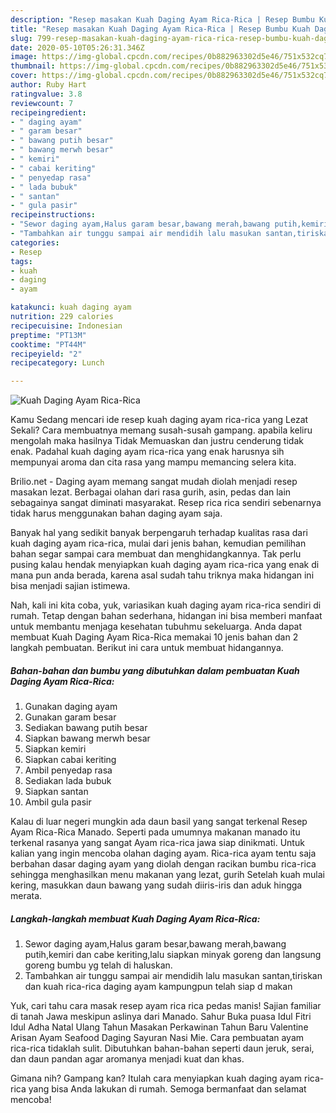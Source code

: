 ```yaml
---
description: "Resep masakan Kuah Daging Ayam Rica-Rica | Resep Bumbu Kuah Daging Ayam Rica-Rica Yang Menggugah Selera"
title: "Resep masakan Kuah Daging Ayam Rica-Rica | Resep Bumbu Kuah Daging Ayam Rica-Rica Yang Menggugah Selera"
slug: 799-resep-masakan-kuah-daging-ayam-rica-rica-resep-bumbu-kuah-daging-ayam-rica-rica-yang-menggugah-selera
date: 2020-05-10T05:26:31.346Z
image: https://img-global.cpcdn.com/recipes/0b882963302d5e46/751x532cq70/kuah-daging-ayam-rica-rica-foto-resep-utama.jpg
thumbnail: https://img-global.cpcdn.com/recipes/0b882963302d5e46/751x532cq70/kuah-daging-ayam-rica-rica-foto-resep-utama.jpg
cover: https://img-global.cpcdn.com/recipes/0b882963302d5e46/751x532cq70/kuah-daging-ayam-rica-rica-foto-resep-utama.jpg
author: Ruby Hart
ratingvalue: 3.8
reviewcount: 7
recipeingredient:
- " daging ayam"
- " garam besar"
- " bawang putih besar"
- " bawang merwh besar"
- " kemiri"
- " cabai keriting"
- " penyedap rasa"
- " lada bubuk"
- " santan"
- " gula pasir"
recipeinstructions:
- "Sewor daging ayam,Halus garam besar,bawang merah,bawang putih,kemiri dan cabe keriting,lalu siapkan minyak goreng dan langsung goreng bumbu yg telah di haluskan."
- "Tambahkan air tunggu sampai air mendidih lalu masukan santan,tiriskan dan kuah rica-rica daging ayam kampungpun telah siap d makan"
categories:
- Resep
tags:
- kuah
- daging
- ayam

katakunci: kuah daging ayam 
nutrition: 229 calories
recipecuisine: Indonesian
preptime: "PT13M"
cooktime: "PT44M"
recipeyield: "2"
recipecategory: Lunch

---
```



![Kuah Daging Ayam Rica-Rica](https://img-global.cpcdn.com/recipes/0b882963302d5e46/751x532cq70/kuah-daging-ayam-rica-rica-foto-resep-utama.jpg)

Kamu Sedang mencari ide resep kuah daging ayam rica-rica yang Lezat Sekali? Cara membuatnya memang susah-susah gampang. apabila keliru mengolah maka hasilnya Tidak Memuaskan dan justru cenderung tidak enak. Padahal kuah daging ayam rica-rica yang enak harusnya sih mempunyai aroma dan cita rasa yang mampu memancing selera kita.

Brilio.net - Daging ayam memang sangat mudah diolah menjadi resep masakan lezat. Berbagai olahan dari rasa gurih, asin, pedas dan lain sebagainya sangat diminati masyarakat. Resep rica rica sendiri sebenarnya tidak harus menggunakan bahan daging ayam saja.

Banyak hal yang sedikit banyak berpengaruh terhadap kualitas rasa dari kuah daging ayam rica-rica, mulai dari jenis bahan, kemudian pemilihan bahan segar sampai cara membuat dan menghidangkannya. Tak perlu pusing kalau hendak menyiapkan kuah daging ayam rica-rica yang enak di mana pun anda berada, karena asal sudah tahu triknya maka hidangan ini bisa menjadi sajian istimewa.


Nah, kali ini kita coba, yuk, variasikan kuah daging ayam rica-rica sendiri di rumah. Tetap dengan bahan sederhana, hidangan ini bisa memberi manfaat untuk membantu menjaga kesehatan tubuhmu sekeluarga. Anda dapat membuat Kuah Daging Ayam Rica-Rica memakai 10 jenis bahan dan 2 langkah pembuatan. Berikut ini cara untuk membuat hidangannya.

<!--inarticleads1-->

##### Bahan-bahan dan bumbu yang dibutuhkan dalam pembuatan Kuah Daging Ayam Rica-Rica:

1. Gunakan  daging ayam
1. Gunakan  garam besar
1. Sediakan  bawang putih besar
1. Siapkan  bawang merwh besar
1. Siapkan  kemiri
1. Siapkan  cabai keriting
1. Ambil  penyedap rasa
1. Sediakan  lada bubuk
1. Siapkan  santan
1. Ambil  gula pasir


Kalau di luar negeri mungkin ada daun basil yang sangat terkenal Resep Ayam Rica-Rica Manado. Seperti pada umumnya makanan manado itu terkenal rasanya yang sangat Ayam rica-rica jawa siap dinikmati. Untuk kalian yang ingin mencoba olahan daging ayam. Rica-rica ayam tentu saja berbahan dasar daging ayam yang diolah dengan racikan bumbu rica-rica sehingga menghasilkan menu makanan yang lezat, gurih Setelah kuah mulai kering, masukkan daun bawang yang sudah diiris-iris dan aduk hingga merata. 

<!--inarticleads2-->

##### Langkah-langkah membuat Kuah Daging Ayam Rica-Rica:

1. Sewor daging ayam,Halus garam besar,bawang merah,bawang putih,kemiri dan cabe keriting,lalu siapkan minyak goreng dan langsung goreng bumbu yg telah di haluskan.
1. Tambahkan air tunggu sampai air mendidih lalu masukan santan,tiriskan dan kuah rica-rica daging ayam kampungpun telah siap d makan


Yuk, cari tahu cara masak resep ayam rica rica pedas manis! Sajian familiar di tanah Jawa meskipun aslinya dari Manado. Sahur Buka puasa Idul Fitri Idul Adha Natal Ulang Tahun Masakan Perkawinan Tahun Baru Valentine Arisan Ayam Seafood Daging Sayuran Nasi Mie. Cara pembuatan ayam rica-rica tidaklah sulit. Dibutuhkan bahan-bahan seperti daun jeruk, serai, dan daun pandan agar aromanya menjadi kuat dan khas. 

Gimana nih? Gampang kan? Itulah cara menyiapkan kuah daging ayam rica-rica yang bisa Anda lakukan di rumah. Semoga bermanfaat dan selamat mencoba!
